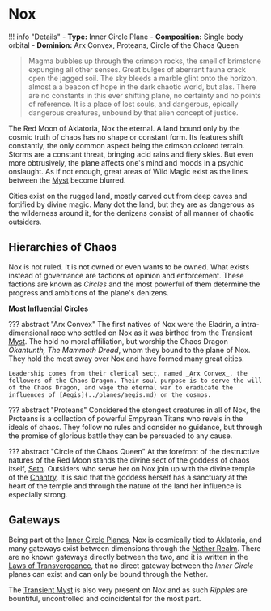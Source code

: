 # Nox

!!! info "Details"
    - **Type:** Inner Circle Plane
    - **Composition:** Single body orbital
    - **Dominion:** Arx Convex, Proteans, Circle of the Chaos Queen

> Magma bubbles up through the crimson rocks, the smell of brimstone expunging all other senses. Great bulges of aberrant fauna crack open the jagged soil. The sky bleeds a marble glint onto the horizon, almost a a beacon of hope in the dark chaotic world, but alas. There are no constants in this ever shifting plane, no certainty and no points of reference. It is a place of lost souls, and dangerous, epically dangerous creatures, unbound by that alien concept of justice.

The Red Moon of Aklatoria, Nox the eternal. A land bound only by the cosmic truth of chaos has no shape or constant form. Its features shift constantly, the only common aspect being the crimson colored terrain. Storms are a constant threat, bringing acid rains and fiery skies. But even more obtrusively, the plane affects one's mind and moods in a psychic onslaught. As if not enough, great areas of Wild Magic exist as the lines between the [Myst](../planes/myst.md) become blurred.

Cities exist on the rugged land, mostly carved out from deep caves and fortified by divine magic. Many dot the land, but they are as dangerous as the wilderness around it, for the denizens consist of all manner of chaotic outsiders.

## Hierarchies of Chaos
Nox is not ruled. It is not owned or even wants to be owned. What exists instead of governance are factions of opinion and enforcement. These factions are known as _Circles_ and the most powerful of them determine the progress and ambitions of the plane's denizens.

**Most Influential Circles**

??? abstract "Arx Convex"
    The first natives of Nox were the Eladrin, a intra-dimensional race who settled on Nox as it was birthed from the Transient [Myst](../planes/myst.md). The hold no moral affiliation, but worship the Chaos Dragon _Okantunth, The Mammoth Dread_, whom they bound to the plane of Nox. They hold the most sway over Nox and have formed many great cities.

    Leadership comes from their clerical sect, named _Arx Convex_, the followers of the Chaos Dragon. Their soul purpose is to serve the will of the Chaos Dragon, and wage the eternal war to eradicate the influences of [Aegis](../planes/aegis.md) on the cosmos.

??? abstract "Proteans"
    Considered the stongest creatures in all of Nox, the Proteans is a collection of powerful Empyrean Titans who revels in the ideals of chaos. They follow no rules and consider no guidance, but through the promise of glorious battle they can be persuaded to any cause.

??? abstract "Circle of the Chaos Queen"
    At the forefront of the destructive natures of the Red Moon stands the divine sect of the goddess of chaos itself, [Seth](../../religion/deities/seth.md). Outsiders who serve her on Nox join up with the divine temple of the [Chantry](../../religion/organizations/chantry_of_the_sisters.md). It is said that the goddess herself has a sanctuary at the heart of the temple and through the nature of the land her influence is especially strong.

## Gateways
Being part ot the [Inner Circle Planes](../planes.md#inner-circle), Nox is cosmically tied to Aklatoria, and many gateways exist between dimensions through the [Nether Realm](../planes/nether.md). There are no known gateways directly between the two, and it is written in the [Laws of Transvergeance](../planes/aegis.md#laws), that no direct gateway between the _Inner Circle_ planes can exist and can only be bound through the Nether.

The [Transient Myst](../planes/myst.md) is also very present on Nox and as such _Ripples_ are bountiful, uncontrolled and coincidental for the most part.